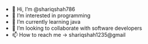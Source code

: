 - 👋 Hi, I’m @shariqshah786
- 👀 I’m interested in programming 
- 🌱 I’m currently learning java
- 💞️ I’m looking to collaborate with software developers
- 📫 How to reach me -> shariqshah1235@gmail

<!---
shariqshah786/shariqshah786 is a ✨ special ✨ repository because its `README.md` (this file) appears on your GitHub profile.
You can click the Preview link to take a look at your changes.
--->

